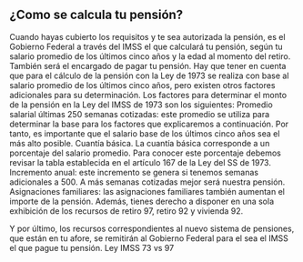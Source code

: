 ## ¿Como se calcula tu pensión? 

Cuando hayas cubierto los requisitos y te sea autorizada la pensión, es el Gobierno Federal a través del IMSS el que calculará tu pensión, según tu salario promedio de los últimos cinco años y la edad al momento del retiro. También será el encargado de pagar tu pensión. Hay que tener en cuenta que para el cálculo de la pensión con la Ley de 1973 se realiza con base al salario promedio de los últimos cinco años, pero existen otros factores adicionales para su determinación. Los factores para determinar el monto de la pensión en la Ley del IMSS de 1973 son los siguientes:
Promedio salarial últimas 250 semanas cotizadas: este promedio se utiliza para determinar la base para los factores que explicaremos a continuación. Por tanto, es importante que el salario base de los últimos cinco años sea el más alto posible.
Cuantía básica. La cuantía básica corresponde a un porcentaje del salario promedio. Para conocer este porcentaje debemos revisar la tabla establecida en el artículo 167 de la Ley del SS de 1973.
Incremento anual: este incremento se genera si tenemos semanas adicionales a 500. A más semanas cotizadas mejor será nuestra pensión.
Asignaciones familiares: las asignaciones familiares también aumentan el importe de la pensión.
Además, tienes derecho a disponer en una sola exhibición de los recursos de retiro 97, retiro 92 y vivienda 92. 
 
Y por último, los recursos correspondientes al nuevo sistema de pensiones, que están en tu afore, se remitirán al Gobierno Federal para el sea el IMSS el que pague tu pensión.
Ley IMSS 73 vs 97

